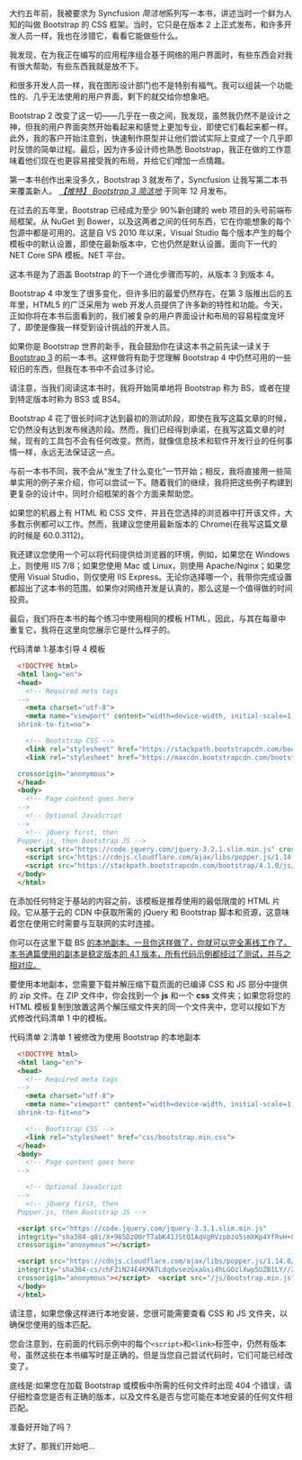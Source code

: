 大约五年前，我被要求为 Syncfusion *简洁地*系列写一本书，讲述当时一个鲜为人知的叫做 Bootstrap 的 CSS 框架。当时，它只是在版本 2 上正式发布，和许多开发人员一样，我也在涉猎它，看看它能做些什么。

我发现，在为我正在编写的应用程序组合基于网络的用户界面时，有些东西会对我有很大帮助，有些东西我就是放不下。

和很多开发人员一样，我在图形设计部门也不是特别有福气。我可以组装一个功能性的、几乎无法使用的用户界面，剩下的就交给你想象吧。

Bootstrap 2 改变了这一切——几乎在一夜之间，我发现，虽然我仍然不是设计之神，但我的用户界面突然开始看起来和感觉上更加专业，即使它们看起来都一样。此外，我的客户开始注意到，快速制作原型并让他们尝试实际上变成了一个几乎即时反馈的简单过程。最后，因为许多设计师也熟悉 Bootstrap，我正在做的工作意味着他们现在也更容易接受我的布局，并给它们增加一点情趣。

第一本书创作出来没多久，Bootstrap 3 就发布了，Syncfusion 让我写第二本书来覆盖新人。 [*【推特】* *Bootstrap 3 简洁地*](https://www.syncfusion.com/ebooks/twitterbootstrap3) 于同年 12 月发布。

在过去的五年里，Bootstrap 已经成为至少 90%新创建的 web 项目的头号前端布局框架。从 NuGet 到 Bower，以及这两者之间的任何东西，它在你能想象的每个包源中都是可用的。这是自 VS 2010 年以来，Visual Studio 每个版本产生的每个模板中的默认设置，即使在最新版本中，它也仍然是默认设置。面向下一代的 NET Core SPA 模板。NET 平台。

这本书是为了涵盖 Bootstrap 的下一个进化步骤而写的，从版本 3 到版本 4。

Bootstrap 4 中发生了很多变化，但许多旧的最爱仍然存在。在第 3 版推出后的五年里，HTML5 的广泛采用为 web 开发人员提供了许多新的特性和功能。今天，正如你将在本书后面看到的，我们被复杂的用户界面设计和布局的容易程度宠坏了，即使是像我一样受到设计挑战的开发人员。

如果你是 Bootstrap 世界的新手，我会鼓励你在读这本书之前先读一读关于 [Bootstrap 3](https://www.syncfusion.com/ebooks/twitterbootstrap3) 的前一本书。这样做将有助于您理解 Bootstrap 4 中仍然可用的一些较旧的东西，但我在本书中不会过多讨论。

请注意，当我们阅读这本书时，我将开始简单地将 Bootstrap 称为 BS，或者在提到特定版本时称为 BS3 或 BS4。

Bootstrap 4 花了很长时间才达到最初的测试阶段，即使在我写这篇文章的时候，它仍然没有达到发布候选阶段。然而，我们已经得到承诺，在我写这篇文章的时候，现有的工具包不会有任何改变。然而，就像信息技术和软件开发行业的任何事情一样，永远无法保证这一点。

与前一本书不同，我不会从“发生了什么变化”一节开始；相反，我将直接用一些简单实用的例子来介绍，你可以尝试一下。随着我们的继续，我将把这些例子构建到更复杂的设计中，同时介绍框架的各个方面来帮助您。

如果您的机器上有 HTML 和 CSS 文件，并且在您选择的浏览器中打开该文件，大多数示例都可以工作。然而，我建议您使用最新版本的 Chrome(在我写这篇文章的时候是 60.0.3112)。

我还建议您使用一个可以将代码提供给浏览器的环境，例如，如果您在 Windows 上，则使用 IIS 7/8；如果您使用 Mac 或 Linux，则使用 Apache/Nginx；如果您使用 Visual Studio，则仅使用 IIS Express。无论你选择哪一个，我带你完成设置都超出了这本书的范围。如果你对网络开发是认真的，那么这是一个值得做的时间投资。

最后，我们将在本书的每个练习中使用相同的模板 HTML，因此，与其在每章中重复它，我将在这里向您展示它是什么样子的。

代码清单 1:基本引导 4 模板

```html
  <!DOCTYPE html>
  <html lang="en">
  <head>
    <!-- Required meta tags
  -->
    <meta charset="utf-8">
    <meta name="viewport" content="width=device-width, initial-scale=1,
  shrink-to-fit=no">

    <!-- Bootstrap CSS -->
    <link rel="stylesheet" href="https://stackpath.bootstrapcdn.com/bootstrap/4.1.0/css/bootstrap.min.css" integrity="sha384-9gVQ4dYFwwWSjIDZnLEWnxCjeSWFphJiwGPXr1jddIhOegiu1FwO5qRGvFXOdJZ4" crossorigin="anonymous">
    <link rel="stylesheet" href="https://maxcdn.bootstrapcdn.com/bootstrap/4.0.0-beta.2/css/bootstrap.min.css"

  crossorigin="anonymous">
  </head>
  <body>
    <!-- Page content goes here
  -->
    <!-- Optional JavaScript
  -->
    <!-- jQuery first, then
  Popper.js, then Bootstrap JS -->
    <script src="https://code.jquery.com/jquery-3.2.1.slim.min.js" crossorigin="anonymous"></script>
    <script src="https://cdnjs.cloudflare.com/ajax/libs/popper.js/1.14.0/umd/popper.min.js" integrity="sha384-cs/chFZiN24E4KMATLdqdvsezGxaGsi4hLGOzlXwp5UZB1LY//20VyM2taTB4QvJ" crossorigin="anonymous"></script>
    <script src="https://stackpath.bootstrapcdn.com/bootstrap/4.1.0/js/bootstrap.min.js" integrity="sha384-uefMccjFJAIv6A+rW+L4AHf99KvxDjWSu1z9VI8SKNVmz4sk7buKt/6v9KI65qnm" crossorigin="anonymous"></script>
  </body>
  </html>

```

在添加任何特定于基站的内容之前，该模板是推荐使用的最低限度的 HTML 片段。它从基于云的 CDN 中获取所需的 jQuery 和 Bootstrap 脚本和资源，这意味着您在使用它时需要与互联网的实时连接。

你可以在这里下载 BS [的本地副本。一旦你这样做了，你就可以完全离线工作了。本书通篇使用的副本是稳定版本的 4.1 版本，所有代码示例都经过了测试，并与之相对应。](https://getbootstrap.com/)

要使用本地副本，您需要下载并解压缩下载页面的已编译 CSS 和 JS 部分中提供的 zip 文件。在 ZIP 文件中，你会找到一个 **js** 和一个 **css** 文件夹；如果您将您的 HTML 模板复制到放置这两个解压缩文件夹的同一个文件夹中，您可以按如下方式修改代码清单 1 中的模板。

代码清单 2:清单 1 被修改为使用 Bootstrap 的本地副本

```html
  <!DOCTYPE html>
  <html lang="en">
  <head>
    <!-- Required meta tags
  -->
    <meta charset="utf-8">
    <meta name="viewport" content="width=device-width, initial-scale=1,
  shrink-to-fit=no">

    <!-- Bootstrap CSS -->
    <link rel="stylesheet" href="css/bootstrap.min.css">
  </head>
  <body>
    <!-- Page content goes here
  -->

    <!-- Optional JavaScript
  -->
    <!-- jQuery first, then
  Popper.js, then Bootstrap JS -->

  <script src="https://code.jquery.com/jquery-3.3.1.slim.min.js"
  integrity="sha384-q8i/X+965DzO0rT7abK41JStQIAqVgRVzpbzo5smXKp4YfRvH+8abtTE1Pi6jizo"
  crossorigin="anonymous"></script>

  <script src="https://cdnjs.cloudflare.com/ajax/libs/popper.js/1.14.0/umd/popper.min.js"
  integrity="sha384-cs/chFZiN24E4KMATLdqdvsezGxaGsi4hLGOzlXwp5UZB1LY//20VyM2taTB4QvJ"
  crossorigin="anonymous"></script>  <script src="/js/bootstrap.min.js"></script>
  </body>
  </html>

```

请注意，如果您像这样进行本地安装，您很可能需要查看 CSS 和 JS 文件夹，以确保您使用的版本匹配。

您会注意到，在前面的代码示例中的每个`<script>`和`<link>`标签中，仍然有版本号，虽然这些在本书编写时是正确的，但是当您自己尝试代码时，它们可能已经改变了。

底线是:如果您在加载 Bootstrap 或模板中所需的任何文件时出现 404 个错误，请仔细检查您是否有正确的版本，以及文件名是否与您可能在本地安装的任何文件相匹配。

准备好开始了吗？

太好了。那我们开始吧…